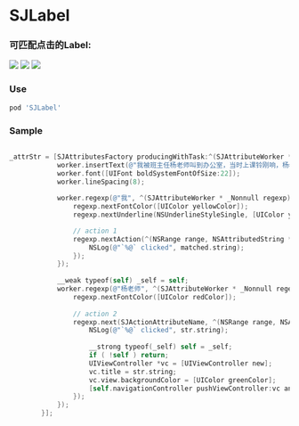 # SJLabel

### 可匹配点击的Label:
<img src="https://github.com/changsanjiang/SJLabel/blob/master/Demo/SJLabel/ex2.gif" />

<img src="https://github.com/changsanjiang/SJAttributesFactory/blob/master/Demo/SJAttributesFactory/action.gif" />

<img src="https://github.com/changsanjiang/SJLabel/blob/master/Demo/SJLabel/ex1.png" />

### Use

```ruby
pod 'SJLabel'
```

### Sample
```Objective-C

_attrStr = [SJAttributesFactory producingWithTask:^(SJAttributeWorker * _Nonnull worker) {
            worker.insertText(@"我被班主任杨老师叫到办公室，当时上课铃刚响，杨老师过来找我，我挺奇怪的，什么事啊，可以连课都不上？", 0);
            worker.font([UIFont boldSystemFontOfSize:22]);
            worker.lineSpacing(8);
            
            worker.regexp(@"我", ^(SJAttributeWorker * _Nonnull regexp) {
                regexp.nextFontColor([UIColor yellowColor]);
                regexp.nextUnderline(NSUnderlineStyleSingle, [UIColor yellowColor]);

                // action 1
                regexp.nextAction(^(NSRange range, NSAttributedString * _Nonnull matched) {
                    NSLog(@"`%@` clicked", matched.string);
                });
            });
            
            __weak typeof(self) _self = self;
            worker.regexp(@"杨老师", ^(SJAttributeWorker * _Nonnull regexp) {
                regexp.nextFontColor([UIColor redColor]);
                
                // action 2
                regexp.next(SJActionAttributeName, ^(NSRange range, NSAttributedString *str) {
                    NSLog(@"`%@` clicked", str.string);
                    
                    __strong typeof(_self) self = _self;
                    if ( !self ) return;
                    UIViewController *vc = [UIViewController new];
                    vc.title = str.string;
                    vc.view.backgroundColor = [UIColor greenColor];
                    [self.navigationController pushViewController:vc animated:YES];
                });
            });
        }];
```


